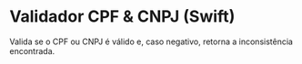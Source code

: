 # Validador CPF & CNPJ (Swift)

Valida se o CPF ou CNPJ é válido e, caso negativo, retorna a inconsistência encontrada.
